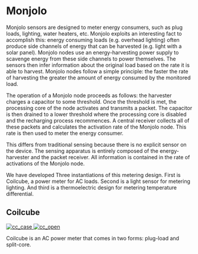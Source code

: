 Monjolo
=======

Monjolo sensors are designed to meter energy consumers, such as plug loads,
lighting, water heaters, etc. Monjolo exploits an interesting fact to accomplish
this: energy consuming loads (e.g. overhead lighting) often produce side
channels of energy that can be harvested (e.g. light with a solar panel).
Monjolo nodes use an energy-harvesting power supply to scavenge energy from
these side channels to power themselves. The sensors then infer information
about the original load based on the rate it is able to harvest. Monjolo nodes
follow a simple principle: the faster the rate of harvesting the greater the
amount of energy consumed by the monitored load.

The operation of a Monjolo node proceeds as follows: the harvester charges
a capacitor to some threshold. Once the threshold is met, the processing
core of the node activates and transmits a packet. The capacitor is then
drained to a lower threshold where the processing core is disabled and
the recharging process recommences. A central receiver collects all of these
packets and calculates the activation rate of the Monjolo node. This rate
is then used to meter the energy consumer.

This differs from traditional sensing because there is no explicit sensor
on the device. The sensing apparatus is entirely composed of the
energy-harvester and the packet receiver. All information is contained in
the rate of activations of the Monjolo node.

We have developed Three instantiations of this metering design. First is
Coilcube, a power meter for AC loads. Second is a light sensor for metering
lighting. And third is a thermoelectric design for metering temperature
differential.


Coilcube
--------

[
![cc_case](https://raw.github.com/lab11/monjolo/master/media/coilcube_case_269x350.jpg)
](https://raw.github.com/lab11/monjolo/master/media/coilcube_case.jpg)
[
![cc_open](https://raw.github.com/lab11/monjolo/master/media/coilcube_open_400x350.jpg)
](https://raw.github.com/lab11/monjolo/master/media/coilcube_open.jpg)

Coilcube is an AC power meter that comes in two forms: plug-load and split-core.



